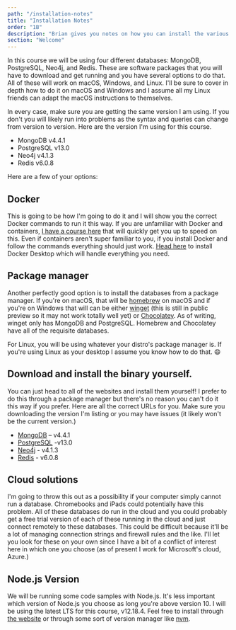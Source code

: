 ```yaml
---
path: "/installation-notes"
title: "Installation Notes"
order: "1B"
description: "Brian gives you notes on how you can install the various databases you will be using in this course."
section: "Welcome"
---
```


In this course we will be using four different databases: MongoDB, PostgreSQL, Neo4j, and Redis. These are software packages that you will have to download and get running and you have several options to do that. All of these will work on macOS, Windows, and Linux. I'll be sure to cover in depth how to do it on macOS and Windows and I assume all my Linux friends can adapt the macOS instructions to themselves.

In every case, make sure you are getting the same version I am using. If you don't you will likely run into problems as the syntax and queries can change from version to version. Here are the version I'm using for this course.

- MongoDB v4.4.1
- PostgreSQL v13.0
- Neo4j v4.1.3
- Redis v6.0.8

Here are a few of your options:

## Docker

This is going to be how I'm going to do it and I will show you the correct Docker commands to run it this way. If you are unfamiliar with Docker and containers, [I have a course here][containers] that will quickly get you up to speed on this. Even if containers aren't super familiar to you, if you install Docker and follow the commands everything should just work. [Head here][docker] to install Docker Desktop which will handle everything you need.

## Package manager

Another perfectly good option is to install the databases from a package manager. If you're on macOS, that will be [homebrew][brew] on macOS and if you're on Windows that will can be either [winget][winget] (this is still in public preview so it may not work totally well yet) or [Chocolatey][choc]. As of writing, winget only has MongoDB and PostgreSQL. Homebrew and Chocolatey have all of the requisite databases.

For Linux, you will be using whatever your distro's package manager is. If you're using Linux as your desktop I assume you know how to do that. 😄

## Download and install the binary yourself.

You can just head to all of the websites and install them yourself! I prefer to do this through a package manager but there's no reason you can't do it this way if you prefer. Here are all the correct URLs for you. Make sure you downloading the version I'm listing or you may have issues (it likely won't be the current version.)

- [MongoDB][mongodb] – v4.4.1
- [PostgreSQL][postgresql] -v13.0
- [Neo4j][neo4j] - v4.1.3
- [Redis][redis] - v6.0.8

## Cloud solutions

I'm going to throw this out as a possibility if your computer simply cannot run a database. Chromebooks and iPads could potentially have this problem. All of these databases do run in the cloud and you could probably get a free trial version of each of these running in the cloud and just connect remotely to these databases. This could be difficult because it'll be a lot of managing connection strings and firewall rules and the like. I'll let you look for these on your own since I have a bit of a conflict of interest here in which one you choose (as of present I work for Microsoft's cloud, Azure.)

## Node.js Version

We will be running some code samples with Node.js. It's less important which version of Node.js you choose as long you're above version 10. I will be using the latest LTS for this course, v12.18.4. Feel free to install through [the website][node] or through some sort of version manager like [nvm][nvm].

[containers]: https://frontendmasters.com/courses/complete-intro-containers/
[docker]: https://www.docker.com/products/docker-desktop
[winget]: https://docs.microsoft.com/en-us/windows/package-manager/winget/#install-winget
[choc]: https://chocolatey.org/
[brew]: https://brew.sh/
[mongodb]: https://www.mongodb.com/try/download/community
[postgresql]: https://www.postgresql.org/download/
[neo4j]: https://neo4j.com/download-center/#community
[redis]: https://redis.io/download
[nvm]: https://github.com/nvm-sh/nvm
[node]: https://nodejs.org/download/release/v12.18.4/
